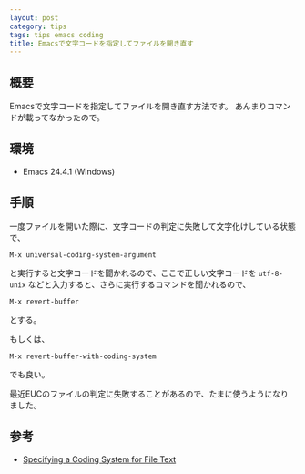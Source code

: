 ```yaml
---
layout: post
category: tips
tags: tips emacs coding
title: Emacsで文字コードを指定してファイルを開き直す
---
```


## 概要

Emacsで文字コードを指定してファイルを開き直す方法です。
あんまりコマンドが載ってなかったので。

## 環境

- Emacs 24.4.1 (Windows)

## 手順

一度ファイルを開いた際に、文字コードの判定に失敗して文字化けしている状態で、

    M-x universal-coding-system-argument

と実行すると文字コードを聞かれるので、ここで正しい文字コードを
`utf-8-unix` などと入力すると、さらに実行するコマンドを聞かれるので、

    M-x revert-buffer

とする。

もしくは、

    M-x revert-buffer-with-coding-system

でも良い。

最近EUCのファイルの判定に失敗することがあるので、たまに使うようになりました。

## 参考

- [Specifying a Coding System for File Text](http://www.gnu.org/software/emacs/manual/html_node/emacs/Text-Coding.html)
